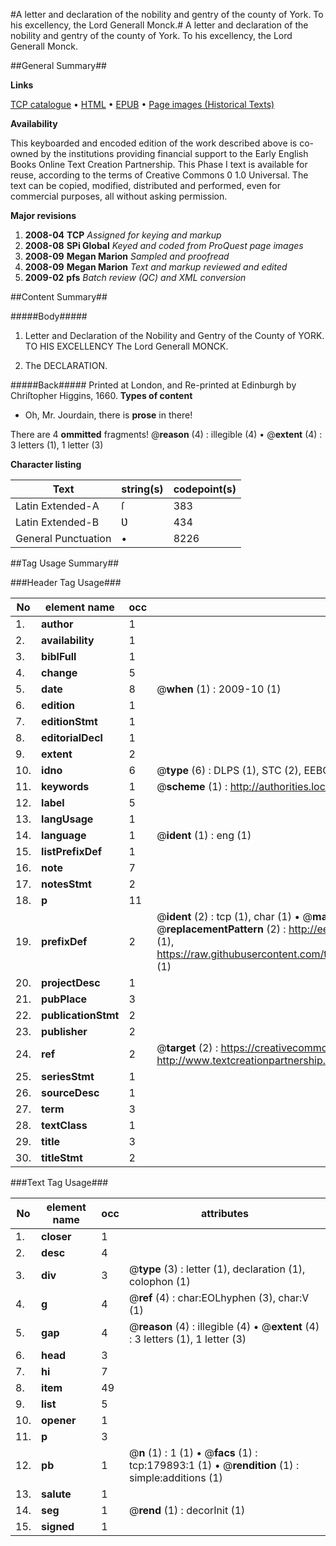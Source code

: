 #A letter and declaration of the nobility and gentry of the county of York. To his excellency, the Lord Generall Monck.#
A letter and declaration of the nobility and gentry of the county of York. To his excellency, the Lord Generall Monck.

##General Summary##

**Links**

[TCP catalogue](http://www.ota.ox.ac.uk/tcp/)  • 
[HTML](http://tei.it.ox.ac.uk/tcp/Texts-HTML/free/B03/B03993.html)  • 
[EPUB](http://tei.it.ox.ac.uk/tcp/Texts-EPUB/free/B03/B03993.epub) • 
[Page images (Historical Texts)](https://data.historicaltexts.jisc.ac.uk/view?pubId=eebo-53299145e&pageId=eebo-53299145e-179893-1)

**Availability**

This keyboarded and encoded edition of the
	       work described above is co-owned by the institutions
	       providing financial support to the Early English Books
	       Online Text Creation Partnership. This Phase I text is
	       available for reuse, according to the terms of Creative
	       Commons 0 1.0 Universal. The text can be copied,
	       modified, distributed and performed, even for
	       commercial purposes, all without asking permission.

**Major revisions**

1. __2008-04__ __TCP__ *Assigned for keying and markup*
1. __2008-08__ __SPi Global__ *Keyed and coded from ProQuest page images*
1. __2008-09__ __Megan Marion__ *Sampled and proofread*
1. __2008-09__ __Megan Marion__ *Text and markup reviewed and edited*
1. __2009-02__ __pfs__ *Batch review (QC) and XML conversion*

##Content Summary##

#####Body#####

1. Letter and Declaration of the Nobility and Gentry of the County of YORK. TO HIS EXCELLENCY The Lord Generall MONCK.

1. The DECLARATION.

#####Back#####
Printed at London, and Re-printed at Edinburgh by Chriſtopher Higgins, 1660.
**Types of content**

  * Oh, Mr. Jourdain, there is **prose** in there!

There are 4 **ommitted** fragments! 
 @__reason__ (4) : illegible (4)  •  @__extent__ (4) : 3 letters (1), 1 letter (3)

**Character listing**


|Text|string(s)|codepoint(s)|
|---|---|---|
|Latin Extended-A|ſ|383|
|Latin Extended-B|Ʋ|434|
|General Punctuation|•|8226|

##Tag Usage Summary##

###Header Tag Usage###

|No|element name|occ|attributes|
|---|---|---|---|
|1.|__author__|1||
|2.|__availability__|1||
|3.|__biblFull__|1||
|4.|__change__|5||
|5.|__date__|8| @__when__ (1) : 2009-10 (1)|
|6.|__edition__|1||
|7.|__editionStmt__|1||
|8.|__editorialDecl__|1||
|9.|__extent__|2||
|10.|__idno__|6| @__type__ (6) : DLPS (1), STC (2), EEBO-CITATION (1), OCLC (1), VID (1)|
|11.|__keywords__|1| @__scheme__ (1) : http://authorities.loc.gov/ (1)|
|12.|__label__|5||
|13.|__langUsage__|1||
|14.|__language__|1| @__ident__ (1) : eng (1)|
|15.|__listPrefixDef__|1||
|16.|__note__|7||
|17.|__notesStmt__|2||
|18.|__p__|11||
|19.|__prefixDef__|2| @__ident__ (2) : tcp (1), char (1)  •  @__matchPattern__ (2) : ([0-9\-]+):([0-9IVX]+) (1), (.+) (1)  •  @__replacementPattern__ (2) : http://eebo.chadwyck.com/downloadtiff?vid=$1&page=$2 (1), https://raw.githubusercontent.com/textcreationpartnership/Texts/master/tcpchars.xml#$1 (1)|
|20.|__projectDesc__|1||
|21.|__pubPlace__|3||
|22.|__publicationStmt__|2||
|23.|__publisher__|2||
|24.|__ref__|2| @__target__ (2) : https://creativecommons.org/publicdomain/zero/1.0/ (1), http://www.textcreationpartnership.org/docs/. (1)|
|25.|__seriesStmt__|1||
|26.|__sourceDesc__|1||
|27.|__term__|3||
|28.|__textClass__|1||
|29.|__title__|3||
|30.|__titleStmt__|2||


###Text Tag Usage###

|No|element name|occ|attributes|
|---|---|---|---|
|1.|__closer__|1||
|2.|__desc__|4||
|3.|__div__|3| @__type__ (3) : letter (1), declaration (1), colophon (1)|
|4.|__g__|4| @__ref__ (4) : char:EOLhyphen (3), char:V (1)|
|5.|__gap__|4| @__reason__ (4) : illegible (4)  •  @__extent__ (4) : 3 letters (1), 1 letter (3)|
|6.|__head__|3||
|7.|__hi__|7||
|8.|__item__|49||
|9.|__list__|5||
|10.|__opener__|1||
|11.|__p__|3||
|12.|__pb__|1| @__n__ (1) : 1 (1)  •  @__facs__ (1) : tcp:179893:1 (1)  •  @__rendition__ (1) : simple:additions (1)|
|13.|__salute__|1||
|14.|__seg__|1| @__rend__ (1) : decorInit (1)|
|15.|__signed__|1||
